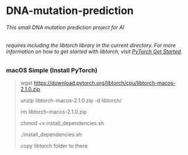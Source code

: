 # DNA-mutation-prediction

###### This small DNA mutation prediction project for AI

###### requires including the libtorch library in the current directory. For more information on how to get started with libtorch, visit [PyTorch Get Started](https://pytorch.org/get-started/locally/).

### macOS Simple (Install PyTorch)
> wget https://download.pytorch.org/libtorch/cpu/libtorch-macos-2.1.0.zip
>
> unzip libtorch-macos-2.1.0.zip -d libtorch/
>
> rm libtorch-macos-2.1.0.zip
>
> chmod +x install_dependencies.sh
>
> ./install_dependencies.sh
> 
> copy libtorch folder to there